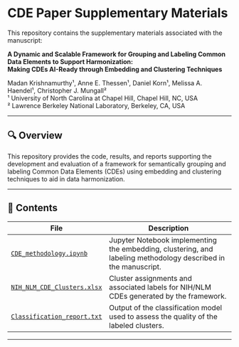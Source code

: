 # CDE Paper Supplementary Materials

This repository contains the supplementary materials associated with the manuscript:

**A Dynamic and Scalable Framework for Grouping and Labeling Common Data Elements to Support Harmonization:**  
**Making CDEs AI-Ready through Embedding and Clustering Techniques**

Madan Krishnamurthy¹, Anne E. Thessen¹, Daniel Korn¹, Melissa A. Haendel¹, Christopher J. Mungall²  
¹ University of North Carolina at Chapel Hill, Chapel Hill, NC, USA  
² Lawrence Berkeley National Laboratory, Berkeley, CA, USA

---

## 🔍 Overview

This repository provides the code, results, and reports supporting the development and evaluation of a framework for semantically grouping and labeling Common Data Elements (CDEs) using embedding and clustering techniques to aid in data harmonization.

---

## 📂 Contents

| File | Description |
|------|-------------|
| [`CDE_methodology.ipynb`](https://github.com/madanucd/cde_supplementary_material/blob/main/CDE_methodology.ipynb) | Jupyter Notebook implementing the embedding, clustering, and labeling methodology described in the manuscript. |
| [`NIH_NLM_CDE_Clusters.xlsx`](https://github.com/madanucd/cde_supplementary_material/blob/main/NIH_NLM_CDE_Clusters.xlsx) | Cluster assignments and associated labels for NIH/NLM CDEs generated by the framework. |
| [`Classification_report.txt`](https://github.com/madanucd/cde_supplementary_material/blob/main/Classification_report.txt) | Output of the classification model used to assess the quality of the labeled clusters. |

---
